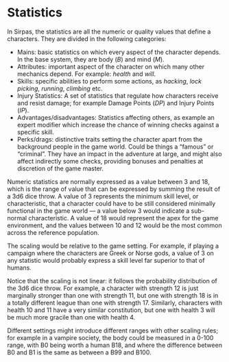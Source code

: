 # Statistics

In Sirpas, the statistics are all the numeric or quality values that define a characters. 
They are divided in the following categories:
* Mains: basic statistics on which every aspect of the character depends. 
  In the base system, they are body (*B*) and mind (*M*).
* Attributes: important aspect of the character on which many other mechanics depend. 
  For example: *health* and *will*.
* Skills: specific abilities to perform some actions, 
  as *hacking*, *lock picking*, *running*, *climbing* etc.
* Injury Statistics: A set of statistics that regulate how characters receive and resist damage;
  for example Damage Points (*DP*) and Injury Points (*IP*).
* Advantages/disadvantages: Statistics affecting others, as example an expert 
  modifier which increase the chance of winning checks against a specific skill. 
* Perks/drags: distinctive traits setting the character apart from the 
  background people in the game world. Could be things a “famous” or “criminal”. 
  They have an impact in the adventure at large, and might also affect indirectly 
  some checks, providing bonuses and penalties at discretion of the game master.

Numeric statistics are normally expressed as a value between 3 and 18, 
which is the range of value that can be expressed by summing the 
result of a 3d6 dice throw. A value of 3 represents the minimum skill 
level, or characteristic, that a character could have to be still 
considered minimally  functional in the game world — a value below 3 
would indicate a sub-normal characteristic. A value of 18 would represent 
the apex for the game environment, and the values between 10 and 12 would be 
the most common across the reference population.

The scaling would be relative to the game setting. For example, if playing 
a campaign where the characters are Greek or Norse gods, a value of 3 on any 
statistic would probably express a skill level far superior to that of humans.

Notice that the scaling is not linear: it follows the probability distribution
of the 3d6 dice throw. For example, a character with strength 12 is just marginally 
stronger than one with strength 11, but one with strength 18 is in a totally 
different league than one with strength 17. Similarly, characters with health 
10 and 11 have a very similar constitution, but one with health 3 will 
be much more gracile than one with health 4.

Different settings might introduce different ranges with other scaling rules; 
for example in a vampire society, the body could be measured in a 0-100 range, 
with B0 being worth a human B18, and where the difference between B0 and B1 is 
the same as between a B99 and B100.


